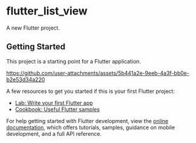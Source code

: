 # flutter_list_view

A new Flutter project.

## Getting Started

This project is a starting point for a Flutter application.

https://github.com/user-attachments/assets/5b441a2e-9eeb-4a3f-bb0e-b2e53d34a220

A few resources to get you started if this is your first Flutter project:

- [Lab: Write your first Flutter app](https://docs.flutter.dev/get-started/codelab)
- [Cookbook: Useful Flutter samples](https://docs.flutter.dev/cookbook)

For help getting started with Flutter development, view the
[online documentation](https://docs.flutter.dev/), which offers tutorials,
samples, guidance on mobile development, and a full API reference.
